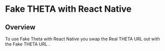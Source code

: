 # Fake THETA with React Native

## Overview
To use Fake Theta with React Native you swap the Real THETA URL out with the Fake THETA URL .